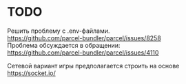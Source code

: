 TODO
====

Решить проблему с .env-файлами.  
https://github.com/parcel-bundler/parcel/issues/8258  
Проблема обсуждается в обращении:  
https://github.com/parcel-bundler/parcel/issues/4110


Сетевой вариант игры предполагается строить на основе https://socket.io/
